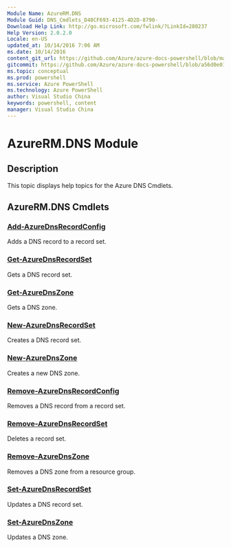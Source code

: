 ```yaml
---
Module Name: AzureRM.DNS
Module Guid: DNS_Cmdlets_D48CF693-4125-4D2D-8790-
Download Help Link: http://go.microsoft.com/fwlink/?LinkId=280237
Help Version: 2.0.2.0
Locale: en-US
updated_at: 10/14/2016 7:06 AM
ms.date: 10/14/2016
content_git_url: https://github.com/Azure/azure-docs-powershell/blob/master/azureps-cmdlets-docs/ResourceManager/AzureRM.DNS/v0.9.8/CmdletMDs/AzureRM.DNS.md
gitcommit: https://github.com/Azure/azure-docs-powershell/blob/a56d0e01e65c2c33aa2af13dd29addc94ead6e88/azureps-cmdlets-docs/ResourceManager/AzureRM.DNS/v0.9.8/CmdletMDs/AzureRM.DNS.md
ms.topic: conceptual
ms.prod: powershell
ms.service: Azure PowerShell
ms.technology: Azure PowerShell
author: Visual Studio China
keywords: powershell, content
manager: Visual Studio China
---
```


# AzureRM.DNS Module
## Description
This topic displays help topics for the Azure DNS Cmdlets. 

## AzureRM.DNS Cmdlets
### [Add-AzureDnsRecordConfig](Add-AzureDnsRecordConfig.md)
Adds a DNS record to a record set.


### [Get-AzureDnsRecordSet](Get-AzureDnsRecordSet.md)
Gets a DNS record set.


### [Get-AzureDnsZone](Get-AzureDnsZone.md)
Gets a DNS zone.


### [New-AzureDnsRecordSet](New-AzureDnsRecordSet.md)
Creates a DNS record set.


### [New-AzureDnsZone](New-AzureDnsZone.md)
Creates a new DNS zone.


### [Remove-AzureDnsRecordConfig](Remove-AzureDnsRecordConfig.md)
Removes a DNS record from a record set.


### [Remove-AzureDnsRecordSet](Remove-AzureDnsRecordSet.md)
Deletes a record set.


### [Remove-AzureDnsZone](Remove-AzureDnsZone.md)
Removes a DNS zone from a resource group.


### [Set-AzureDnsRecordSet](Set-AzureDnsRecordSet.md)
Updates a DNS record set.


### [Set-AzureDnsZone](Set-AzureDnsZone.md)
Updates a DNS zone.



